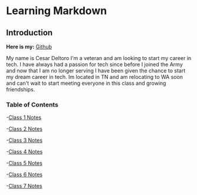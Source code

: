 # Learning Markdown

## Introduction

**Here is my:**  [Github](https://github.com/cesardeltoroc)

My name is Cesar Deltoro I'm a veteran and am looking to start my career in tech. I have always had a passion for tech since before I joined the Army and now that I am no longer serving I have been given the chance to start my dream career in tech. Im located in TN and am relocating to WA soon and can't wait to start meeting everyone in this class and growing friendships.



### Table of Contents

-[Class 1 Notes](class1.md)                                      

 -[Class 2 Notes](class2.md)

-[Class 3 Notes](class3.md)           

 -[Class 4 Notes](class4.md)

-[Class 5 Notes](class5.md)            

 -[Class 6 Notes](class6.md)

-[Class 7 Notes](class7.md)